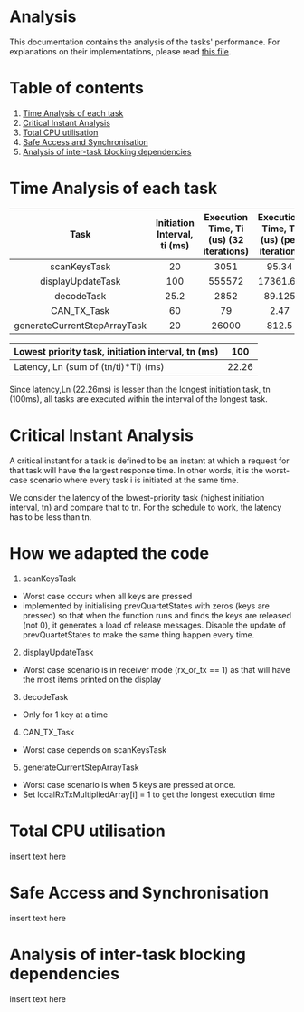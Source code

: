 # Analysis
This documentation contains the analysis of the tasks' performance. For explanations on their implementations, please read [this file](README.md).

# Table of contents
1. [Time Analysis of each task](#time_analysis)
2. [Critical Instant Analysis](#critical)
4. [Total CPU utilisation](#CPU_utilisation)
5. [Safe Access and Synchronisation](#safety_features)
6. [Analysis of inter-task blocking dependencies](#intertask_blocking)





# Time Analysis of each task <a name="time_analysis"></a>
|             Task             | Initiation Interval, ti (ms) | Execution Time, Ti (us) (32 iterations) | Execution Time, Ti (us) (per iteration) | tn/ti | (tn/ti)*Ti (s) |                 Commit ID                |
|:----------------------------:|:----------------------------:|:---------------------------------------:|:---------------------------------------:|:-----:|:--------------:|:----------------------------------------:|
| scanKeysTask                 |                           20 |                                    3051 |                                   95.34 |     5 |    0.000476719 | 4e62d4fa369764adce4eb34d112c3d424d3daae7 |
| displayUpdateTask            |                          100 |                                  555572 |                                17361.63 |     1 |    0.017361625 | c2020273debcac73a500bc6ae7fe348c4ae6c57c |
| decodeTask                   |                         25.2 |                                    2852 |                                  89.125 |  3.97 |    0.000353671 | 8901783b784156c23fd8db63d74868925d00c72c |
| CAN_TX_Task                  |                           60 |                                      79 |                                    2.47 |  1.67 |    4.11458E-06 | 4852abb2121396965b59a2d9735347eb99a36166 |
| generateCurrentStepArrayTask |                           20 |                                   26000 |                                   812.5 |     5 |      0.0040625 | 9a9f857e22da221b61651f16c45e3e618d74ba2f |

| Lowest priority task, initiation interval, tn (ms) | 100   |
|----------------------------------------------------|-------|
| Latency, Ln (sum of (tn/ti)*Ti) (ms)               | 22.26 |

Since latency,Ln (22.26ms) is lesser than the longest initiation task, tn (100ms), all tasks are executed within the interval of the longest task.

# Critical Instant Analysis <a name="critical"></a>
A critical instant for a task is defined to be an instant at which a request for that task will have the largest response time. In other words, it is the worst-case scenario where every task i is initiated at the same time. 

We consider the latency of the lowest-priority task (highest initiation interval, tn) and compare that to tn. For the schedule to work, the latency has to be less than tn. 

# How we adapted the code

1. scanKeysTask
- Worst case occurs when all keys are pressed 
- implemented by initialising prevQuartetStates with zeros (keys are pressed) so that when the function runs and finds the keys are released (not 0), it generates a load of release messages. Disable the update of prevQuartetStates to make the same thing happen every time.

2. displayUpdateTask
- Worst case scenario is in receiver mode (rx_or_tx == 1) as that will have the most items printed on the display

3. decodeTask
- Only for 1 key at a time

4. CAN_TX_Task
- Worst case depends on scanKeysTask

5. generateCurrentStepArrayTask
- Worst case scenario is when 5 keys are pressed at once. 
- Set localRxTxMultipliedArray[i] = 1 to get the longest execution time 


# Total CPU utilisation <a name="CPU_utilisation"></a>
insert text here 

# Safe Access and Synchronisation <a name="safety_features"></a>
insert text here 

# Analysis of inter-task blocking dependencies <a name="intertask_blocking"></a>
insert text here 
